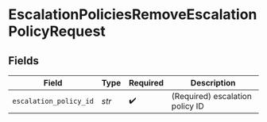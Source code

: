 # EscalationPoliciesRemoveEscalationPolicyRequest


## Fields

| Field                           | Type                            | Required                        | Description                     |
| ------------------------------- | ------------------------------- | ------------------------------- | ------------------------------- |
| `escalation_policy_id`          | *str*                           | :heavy_check_mark:              | (Required) escalation policy ID |